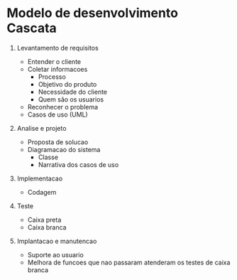 # Modelo de desenvolvimento Cascata

1. Levantamento de requisitos

   - Entender o cliente
   - Coletar informacoes
     - Processo
     - Objetivo do produto
     - Necessidade do cliente
     - Quem são os usuarios
   - Reconhecer o problema
   - Casos de uso (UML)

2. Analise e projeto

   - Proposta de solucao
   - Diagramacao do sistema
     - Classe
     - Narrativa dos casos de uso

3. Implementacao

   - Codagem

4. Teste

   - Caixa preta
   - Caixa branca

5. Implantacao e manutencao

   - Suporte ao usuario
   - Melhora de funcoes que nao passaram atenderam os testes de caixa branca

